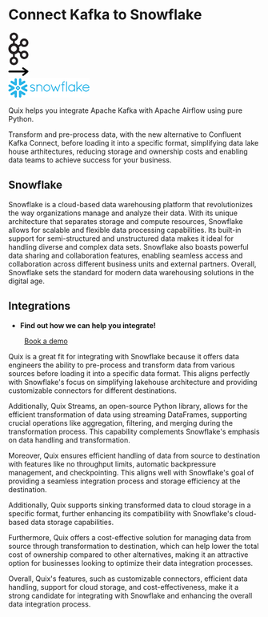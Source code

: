 # Connect Kafka to Snowflake

<div class="connect-images cards blog-grid-card" markdown>
<div>
<img src="../images/kafka_logo.png" width="40px" />
</div>
<div>
<img src="../images/arrow.svg" width="40px" />
</div>
<div>
<img src="./images/snowflake_1.jpg" />
</div>
</div>

Quix helps you integrate Apache Kafka with Apache Airflow using pure Python.

Transform and pre-process data, with the new alternative to Confluent Kafka Connect, before loading it into a specific format, simplifying data lake house arthitectures, reducing storage and ownership costs and enabling data teams to achieve success for your business.

## Snowflake

Snowflake is a cloud-based data warehousing platform that revolutionizes the way organizations manage and analyze their data. With its unique architecture that separates storage and compute resources, Snowflake allows for scalable and flexible data processing capabilities. Its built-in support for semi-structured and unstructured data makes it ideal for handling diverse and complex data sets. Snowflake also boasts powerful data sharing and collaboration features, enabling seamless access and collaboration across different business units and external partners. Overall, Snowflake sets the standard for modern data warehousing solutions in the digital age.

## Integrations

<div class="grid cards" markdown>

- __Find out how we can help you integrate!__

    <a class="md-button md-button--primary" href="https://share.hsforms.com/1iW0TmZzKQMChk0lxd_tGiw4yjw2?__hstc=175542013.2303933fbd746c0ac86d9ccbe9bc9100.1728383268831.1729603416735.1729620918855.31&__hssc=175542013.1.1729620918855&__hsfp=2132701734" target="_blank" style="margin:.5rem;">Book a demo</a>

</div>


Quix is a great fit for integrating with Snowflake because it offers data engineers the ability to pre-process and transform data from various sources before loading it into a specific data format. This aligns perfectly with Snowflake's focus on simplifying lakehouse architecture and providing customizable connectors for different destinations.

Additionally, Quix Streams, an open-source Python library, allows for the efficient transformation of data using streaming DataFrames, supporting crucial operations like aggregation, filtering, and merging during the transformation process. This capability complements Snowflake's emphasis on data handling and transformation.

Moreover, Quix ensures efficient handling of data from source to destination with features like no throughput limits, automatic backpressure management, and checkpointing. This aligns well with Snowflake's goal of providing a seamless integration process and storage efficiency at the destination.

Additionally, Quix supports sinking transformed data to cloud storage in a specific format, further enhancing its compatibility with Snowflake's cloud-based data storage capabilities.

Furthermore, Quix offers a cost-effective solution for managing data from source through transformation to destination, which can help lower the total cost of ownership compared to other alternatives, making it an attractive option for businesses looking to optimize their data integration processes.

Overall, Quix's features, such as customizable connectors, efficient data handling, support for cloud storage, and cost-effectiveness, make it a strong candidate for integrating with Snowflake and enhancing the overall data integration process.

